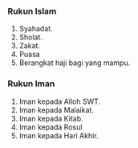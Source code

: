 ### Rukun Islam
1. Syahadat.
2. Sholat.
3. Zakat.
4. Puasa
5. Berangkat haji bagi yang mampu. 


### Rukun Iman
1. Iman kepada Alloh SWT.
2. Iman kepada Malaikat.
3. Iman kepada Kitab.
4. Iman kepada Rosul
5. Iman kepada Hari Akhir.
